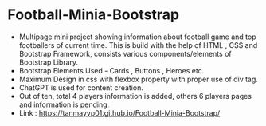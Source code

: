 # Football-Minia-Bootstrap
* Multipage mini project showing information about football game and top footballers of current time. This is build with the help of HTML , CSS and Bootstrap Framework, consists various components/elements of Bootstrap Library.
* Bootstrap Elements Used - Cards , Buttons , Heroes etc.
* Maximum Design in css with flexbox property with proper use of div tag.
* ChatGPT is used for content creation.
* Out of ten, total 4 players information is added, others 6 players pages and information is pending.
* Link : https://tanmayyp01.github.io/Football-Minia-Bootstrap/

